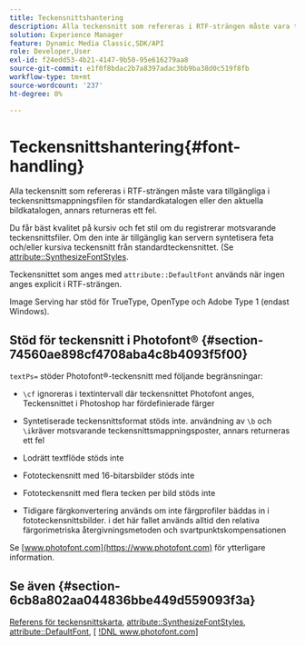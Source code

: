 ```yaml
---
title: Teckensnittshantering
description: Alla teckensnitt som refereras i RTF-strängen måste vara tillgängliga i teckensnittsmappningsfilen för standardkatalogen eller den aktuella bildkatalogen, annars returneras ett fel.
solution: Experience Manager
feature: Dynamic Media Classic,SDK/API
role: Developer,User
exl-id: f24edd53-4b21-4147-9b50-95e616279aa8
source-git-commit: e1f0f8bdac2b7a8397adac3bb9ba38d0c519f8fb
workflow-type: tm+mt
source-wordcount: '237'
ht-degree: 0%

---
```


# Teckensnittshantering{#font-handling}

Alla teckensnitt som refereras i RTF-strängen måste vara tillgängliga i teckensnittsmappningsfilen för standardkatalogen eller den aktuella bildkatalogen, annars returneras ett fel.

Du får bäst kvalitet på kursiv och fet stil om du registrerar motsvarande teckensnittsfiler. Om den inte är tillgänglig kan servern syntetisera feta och/eller kursiva teckensnitt från standardteckensnittet. (Se [attribute::SynthesizeFontStyles](/help/aem-is-ir-api/is-api/image-catalog/image-serving-api-ref/c-image-catalog-reference/c-attributes-reference/r-synthesizefontstyles.md).

Teckensnittet som anges med `attribute::DefaultFont` används när ingen anges explicit i RTF-strängen.

Image Serving har stöd för TrueType, OpenType och Adobe Type 1 (endast Windows).

## Stöd för teckensnitt i Photofont® {#section-74560ae898cf4708aba4c8b4093f5f00}

`textPs=` stöder Photofont®-teckensnitt med följande begränsningar:

* `\cf` ignoreras i textintervall där teckensnittet Photofont anges, Teckensnittet i Photoshop har fördefinierade färger
* Syntetiserade teckensnittsformat stöds inte. användning av `\b` och `\i`kräver motsvarande teckensnittsmappningsposter, annars returneras ett fel

* Lodrätt textflöde stöds inte
* Fototeckensnitt med 16-bitarsbilder stöds inte
* Fototeckensnitt med flera tecken per bild stöds inte
* Tidigare färgkonvertering används om inte färgprofiler bäddas in i fototeckensnittsbilder. i det här fallet används alltid den relativa färgorimetriska återgivningsmetoden och svartpunktskompensationen

Se [www.photofont.com](https://www.photofont.com) för ytterligare information.

## Se även {#section-6cb8a802aa044836bbe449d559093f3a}

[Referens för teckensnittskarta](../../../../../is-api/image-catalog/image-serving-api-ref/c-image-catalog-reference/c-font-map-reference/c-font-map-reference.md#concept-f81f319d03c646c5a8ef87b3277dd37d), [attribute::SynthesizeFontStyles](../../../../../is-api/image-catalog/image-serving-api-ref/c-image-catalog-reference/c-attributes-reference/r-synthesizefontstyles.md#reference-1b12ba881b9146c793bcb07407cacb15), [attribute::DefaultFont](../../../../../is-api/image-catalog/image-serving-api-ref/c-image-catalog-reference/c-attributes-reference/r-defaultfont.md#reference-48b763ac254545e89a25c76ff7581107), [ [!DNL www.photofont.com] ](https://www.photofont.com)
